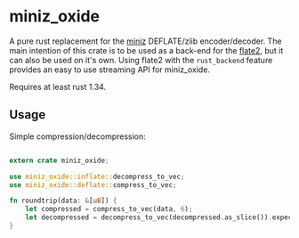 # miniz_oxide

A pure rust replacement for the [miniz](https://github.com/richgel999/miniz) DEFLATE/zlib encoder/decoder.
The main intention of this crate is to be used as a back-end for the [flate2](https://github.com/alexcrichton/flate2-rs), but it can also be used on it's own. Using flate2 with the ```rust_backend``` feature provides an easy to use streaming API for miniz_oxide.

Requires at least rust 1.34.

## Usage
Simple compression/decompression:
```rust

extern crate miniz_oxide;

use miniz_oxide::inflate::decompress_to_vec;
use miniz_oxide::deflate::compress_to_vec;

fn roundtrip(data: &[u8]) {
    let compressed = compress_to_vec(data, 6);
    let decompressed = decompress_to_vec(decompressed.as_slice()).expect("Failed to decompress!");
}

```
